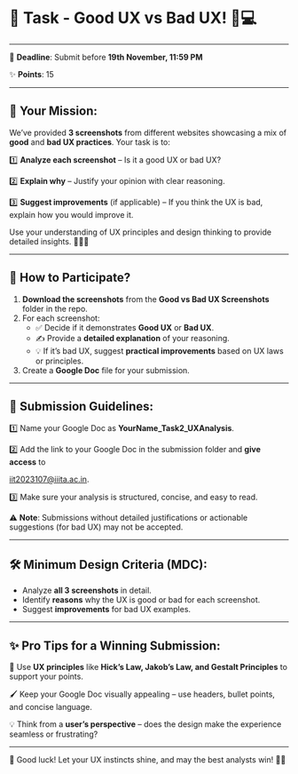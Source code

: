 # 🎯 Task - Good UX vs Bad UX! 🌟💻

---

🚨 **Deadline**: Submit before **19th November, 11:59 PM**

✨ **Points**: 15

---

## 🌟 **Your Mission:**

We’ve provided **3 screenshots** from different websites showcasing a mix of **good** and **bad UX practices**. Your task is to:

1️⃣ **Analyze each screenshot** – Is it a good UX or bad UX?

2️⃣ **Explain why** – Justify your opinion with clear reasoning.

3️⃣ **Suggest improvements** (if applicable) – If you think the UX is bad, explain how you would improve it.

Use your understanding of UX principles and design thinking to provide detailed insights. 👨‍💻💡

---

## 🚀 **How to Participate?**

1. **Download the screenshots** from the **Good vs Bad UX Screenshots** folder in the repo.
2. For each screenshot:
    - ✅ Decide if it demonstrates **Good UX** or **Bad UX**.
    - ✍️ Provide a **detailed explanation** of your reasoning.
    - 💡 If it’s bad UX, suggest **practical improvements** based on UX laws or principles.
3. Create a **Google Doc** file for your submission.

---

## 📜 **Submission Guidelines:**

1️⃣ Name your Google Doc as **YourName_Task2_UXAnalysis**.

2️⃣ Add the link to your Google Doc in the submission folder and **give access** to 

iit2023107@iiita.ac.in.

3️⃣ Make sure your analysis is structured, concise, and easy to read.

⚠️ **Note**: Submissions without detailed justifications or actionable suggestions (for bad UX) may not be accepted.

---

## 🛠️ **Minimum Design Criteria (MDC):**

- Analyze **all 3 screenshots** in detail.
- Identify **reasons** why the UX is good or bad for each screenshot.
- Suggest **improvements** for bad UX examples.

---

## ✨ **Pro Tips for a Winning Submission:**

🌈 Use **UX principles** like **Hick’s Law, Jakob’s Law, and Gestalt Principles** to support your points.

🖌️ Keep your Google Doc visually appealing – use headers, bullet points, and concise language.

💡 Think from a **user’s perspective** – does the design make the experience seamless or frustrating?

---

🎉 Good luck! Let your UX instincts shine, and may the best analysts win! 🚀✨
